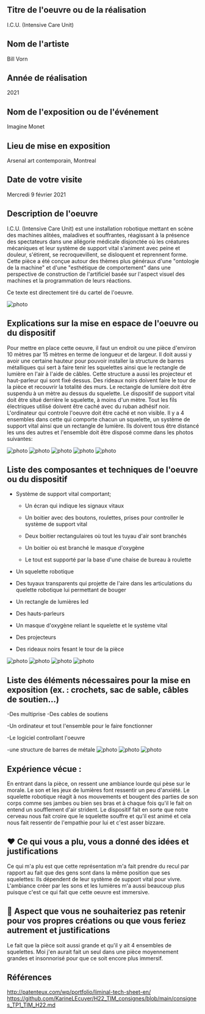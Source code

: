 ## Titre de l'oeuvre ou de la réalisation
I.C.U. (Intensive Care Unit)
## Nom de l'artiste 
Bill Vorn
## Année de réalisation
2021
## Nom de l'exposition ou de l'événement
Imagine Monet
## Lieu de mise en exposition
Arsenal art contemporain, Montreal
## Date de votre visite
Mercredi 9 février 2021
## Description de l'oeuvre 
I.C.U. (Intensive Care Unit) est une installation robotique mettant en scène des machines alitées, maladives et souffrantes, réagissant à la présence des spectateurs dans une allégorie médicale disjonctée où les créatures mécaniques et leur système de support vital s'animent avec peine et douleur, s'étirent, se recroquevillent, se disloquent et reprennent forme. Cette pièce a été conçue autour des thèmes plus généraux d'une "ontologie de la machine" et d'une "esthétique de comportement" dans une perspective de construction de l'artificiel basée sur l'aspect visuel des machines et la programmation de leurs réactions.

Ce texte est directement tiré du cartel de l'oeuvre.

![photo](MEDIAS/Cartel.jpg)
## Explications sur la mise en espace de l'oeuvre ou du dispositif
Pour mettre en place cette oeuvre, il faut un endroit ou une pièce d'environ 10 mètres par 15 mètres en terme de longueur et de largeur.
Il doit aussi y avoir une certaine hauteur pour pouvoir installer la structure de barres métalliques qui sert à faire tenir les squelettes ainsi que le rectangle de lumière en l'air à l'aide de câbles.
Cette structure a aussi les projecteur et haut-parleur qui sont fixé dessus.
Des rideaux noirs doivent faire le tour de la pièce et recouvrir la totalité des murs.
Le rectangle de lumière doit être suspendu à un mètre au dessus du squelette.
Le dispositif de support vital doit être situé derrière le squelette, à moins d'un mètre.
Tout les fils électriques utilisé doivent être caché avec du ruban adhésif noir.
L'ordinateur qui controle l'oeuvre doit être caché et non visible.
Il y a 4 ensembles dans cette qui comporte chacun un squelette, un système de support vital ainsi que un rectangle de lumière.
Ils doivent tous être distancé les uns des autres et l'ensemble doit être disposé comme dans les photos suivantes:

![photo](MEDIAS/Ensemble_de_loeuvre.jpg)
![photo](MEDIAS/Ensemble_de_loeuvre2.jpg)
![photo](MEDIAS/Ensemble_de_loeuvre3.jpg)
![photo](MEDIAS/Element_mis_en_place3.jpg)
![photo](MEDIAS/Element_mis_en_place1.jpg)
## Liste des composantes et techniques de l'oeuvre ou du dispositif 

- Système de support vital comportant;

  - Un écran qui indique les signaux vitaux

  - Un boitier avec des boutons, roulettes, prises pour controller le système de support vital

  - Deux boitier rectangulaires où tout les tuyau d'air sont branchés

  - Un boitier où est branché le masque d'oxygène

  - Le tout est supporté par la base d'une chaise de bureau à roulette

- Un squelette robotique 

- Des tuyaux transparents qui projette de l'aire dans les articulations du quelette robotique lui permettant de bouger

- Un rectangle de lumières led

- Des hauts-parleurs

- Un masque d'oxygène reliant le squelette et le système vital

- Des projecteurs

- Des rideaux noirs fesant le tour de la pièce

![photo](MEDIAS/Composante_de_loeuvre1.jpg)
![photo](MEDIAS/Composante_de_loeuvre2.jpg)
![photo](MEDIAS/Composante_de_loeuvre3.jpg)
![photo](MEDIAS/Composante_de_loeuvre5.jpg)
## Liste des éléments nécessaires pour la mise en exposition (ex. : crochets, sac de sable, câbles de soutien...)

-Des multiprise
-Des cables de soutiens 

-Un ordinateur et tout l'ensemble pour le faire fonctionner

-Le logiciel controllant l'oeuvre

-une structure de barres de métale
![photo](MEDIAS/Element_mise_en_place2.jpg)
![photo](MEDIAS/Element_mise_en_place3.jpg)
![photo](MEDIAS/Element_mise_en_place5.jpg)
## Expérience vécue : 
En entrant dans la pièce, on ressent une ambiance lourde qui pèse sur le morale. Le son et les jeux de lumières font ressentir un peu d'anxiété.
Le squelette robotique réagit à nos mouvements et bougent des parties de son corps comme ses jambes ou bien ses bras et à chaque fois qu'il le fait on entend un soufflement d'air strident. Le dispositif fait en sorte que notre cerveau nous fait croire que le squelette souffre et qu'il est animé et cela nous fait ressentir de l'empathie pour lui et c'est asser bizzare.
## ❤️ Ce qui vous a plu, vous a donné des idées et justifications
Ce qui m'a plu est que cette représentation m'a fait prendre du recul par rapport au fait que des gens sont dans la même position que ses squelettes: Ils dépendent de leur système de support vital pour vivre. L'ambiance créer par les sons et les lumières m'a aussi beaucoup plus puisque c'est ce qui fait que cette oeuvre est immersive.
## 🤔 Aspect que vous ne souhaiteriez pas retenir pour vos propres créations ou que vous feriez autrement et justifications
Le fait que la pièce soit aussi grande et qu'il y ait 4 ensembles de squelettes. Moi j'en aurait fait un seul dans une pièce moyennement grandes et insonnorisé pour que ce soit encore plus immersif.
## Références
http://patenteux.com/wp/portfolio/liminal-tech-sheet-en/
https://github.com/KarineLEcuyer/H22_TIM_consignes/blob/main/consignes_TP1_TIM_H22.md
